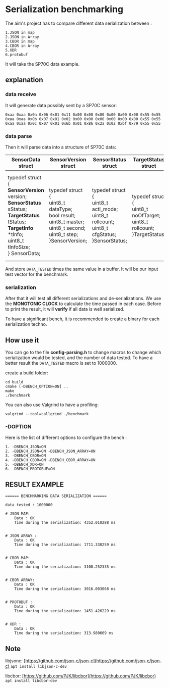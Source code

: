 # Serialization benchmarking

The aim's project has to compare different data serialization between :

    1.JSON in map
    2.JSON in Array
    3.CBOR in map
    4.CBOR in Array
    5.XDR
    6.protobuf

It will take the SP70C data example.

## explanation

### data receive

It will generate data possibly sent by a SP70C sensor:

`0xaa 0xaa 0x0a 0x06 0x01 0x11 0x00 0x00 0x00 0x00 0x00 0x00 0x55 0x55 0xaa 0xaa 0x0b 0x07 0x01 0x02 0x00 0x00 0x00 0x00 0x00 0x00 0x55 0x55 0xaa 0xaa 0x0c 0x07 0x01 0x6b 0x01 0x86 0x2a 0x02 0xbf 0x79 0x55 0x55`

### data parse

Then it will parse data into a structure of SP70C data:

| SensorData struct         | SensorVersion struct | SensorStatus struct | TargetStatus struct | TargetInfo struct |
| ------------------------- |--------------------- | ------------------- | ------------------- | ----------------- |
|typedef struct<br/> {<br/>**SensorVersion** version;<br/>**SensorStatus** sStatus;<br/> **TargetStatus** tStatus; <br/> **TargetInfo** *tInfo; <br/> uint8_t tInfoSize; <br/> } SensorData;|typedef struct<br/>{<br/>uint8_t dataType;<br/>bool result;<br/>uint8_t master;<br/>uint8_t second;<br/>uint8_t step;<br/>}SensorVersion;|typedef struct<br/>{<br/>uint8_t actl_mode;<br/>uint8_t rollcount;<br/>uint8_t cfgStatus;<br/>}SensorStatus;|typedef struct<br/>{<br/>uint8_t noOfTarget;<br/>uint8_t rollcount;<br/>}TargetStatus;|typedef struct<br/>{<br/>uint8_t  index;<br/>float  rcs;<br/>float range;<br/>int16_t  azimuth;<br/>float vrel;<br/>uint8_t  rollCount;<br/>int8_t  SNR;<br/>}TargetInfo;|

And store `DATA_TESTED` times the same value in a buffer. It will be our input test vector for the benchmark.

### serialization

After that it will test all different serializations and de-serializations. We use the **MONOTONIC CLOCK** to calculate the time passed in each case. Before to print the result, it will **verify** if all data is well serialized.

To have a significant bench, it is recommended to create a binary for each serialization techno.

## How use it

You can go to the file **config-parsing.h** to change macros to change which serialization would be tested, and the number of data tested.
To have a better result the `DATA_TESTED` macro is set to 1000000.

create a build folder:

    cd build
    cmake [-DBENCH_OPTION=ON] ..
    make
    ./benchmark

You can also use Valgrind to have a profiling:

    valgrind --tool=callgrind ./benchmark

### -DOPTION

Here is the list of different options to configure the bench :

    1. -DBENCH_JSON=ON
    2. -DBENCH_JSON=ON -DBENCH_JSON_ARRAY=ON
    3. -DBENCH_CBOR=ON
    4. -DBENCH_CBOR=ON -DBENCH_CBOR_ARRAY=ON
    5. -DBENCH_XDR=ON
    6. -DBENCH_PROTOBUF=ON

## RESULT EXAMPLE

    ====== BENCHMARKING DATA SERIALIZATION ====== 

    data tested : 1000000

    # JSON MAP:
        Data : OK
        Time during the serialization: 4352.010288 ms


    # JSON ARRAY :
        Data : OK
        Time during the serialization: 1711.330259 ms


    # CBOR MAP:
        Data : OK
        Time during the serialization: 3100.252335 ms


    # CBOR ARRAY:
        Data : OK
        Time during the serialization: 3016.003068 ms


    # PROTOBUF :
        Data : OK
        Time during the serialization: 1451.426229 ms


    # XDR :
        Data : OK
        Time during the serialization: 313.980669 ms



## Note

libjsonc: [https://github.com/json-c/json-c](https://github.com/json-c/json-c)  `apt install libjson-c-dev`

libcbor: [https://github.com/PJK/libcbor](https://github.com/PJK/libcbor) `apt install libcbor-dev`


